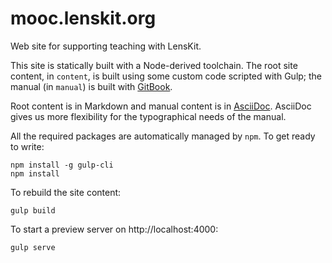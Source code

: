 # mooc.lenskit.org

Web site for supporting teaching with LensKit.

This site is statically built with a Node-derived toolchain.  The root site content, in `content`,
is built using some custom code scripted with Gulp; the manual (in `manual`) is built with [GitBook][].

Root content is in Markdown and manual content is in [AsciiDoc][].  AsciiDoc gives us more flexibility for the typographical needs of the manual.

[GitBook]: https://toolchain.gitbook.com/
[AsciiDoc]: http://asciidoctor.org/docs/asciidoc-syntax-quick-reference/

All the required packages are automatically managed by `npm`.  To get ready to write:

    npm install -g gulp-cli
    npm install

To rebuild the site content:

    gulp build

To start a preview server on http://localhost:4000:

    gulp serve